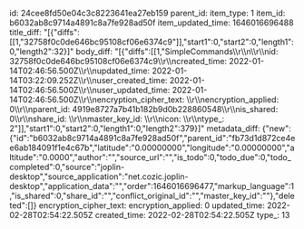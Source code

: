 id: 24cee8fd50e04c3c8223641ea27eb159
parent_id: 
item_type: 1
item_id: b6032ab8c9714a4891c8a7fe928ad50f
item_updated_time: 1646016696488
title_diff: "[{\"diffs\":[[1,\"32758f0c0de646bc95108cf06e6374c9\"]],\"start1\":0,\"start2\":0,\"length1\":0,\"length2\":32}]"
body_diff: "[{\"diffs\":[[1,\"SimpleCommands\\\r\\\n\\\r\\\nid: 32758f0c0de646bc95108cf06e6374c9\\\r\\\ncreated_time: 2022-01-14T02:46:56.500Z\\\r\\\nupdated_time: 2022-01-14T03:22:09.252Z\\\r\\\nuser_created_time: 2022-01-14T02:46:56.500Z\\\r\\\nuser_updated_time: 2022-01-14T02:46:56.500Z\\\r\\\nencryption_cipher_text: \\\r\\\nencryption_applied: 0\\\r\\\nparent_id: 4919e8727a7b41b182b9d0b228860548\\\r\\\nis_shared: 0\\\r\\\nshare_id: \\\r\\\nmaster_key_id: \\\r\\\nicon: \\\r\\\ntype_: 2\"]],\"start1\":0,\"start2\":0,\"length1\":0,\"length2\":379}]"
metadata_diff: {"new":{"id":"b6032ab8c9714a4891c8a7fe928ad50f","parent_id":"fb73d1d872ce4ee6ab184091f1e4c67b","latitude":"0.00000000","longitude":"0.00000000","altitude":"0.0000","author":"","source_url":"","is_todo":0,"todo_due":0,"todo_completed":0,"source":"joplin-desktop","source_application":"net.cozic.joplin-desktop","application_data":"","order":1646016696477,"markup_language":1,"is_shared":0,"share_id":"","conflict_original_id":"","master_key_id":""},"deleted":[]}
encryption_cipher_text: 
encryption_applied: 0
updated_time: 2022-02-28T02:54:22.505Z
created_time: 2022-02-28T02:54:22.505Z
type_: 13
